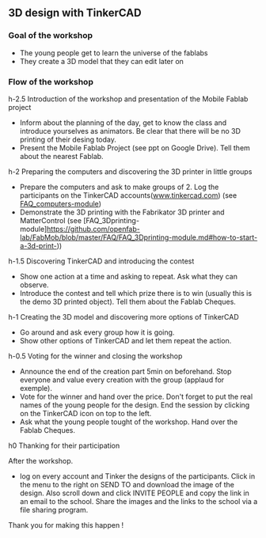 ## 3D design with TinkerCAD

### Goal of the workshop
- The young people get to learn the universe of the fablabs
- They create a 3D model that they can edit later on

### Flow of the workshop
h-2.5 Introduction of the workshop and presentation of the Mobile Fablab project
- Inform about the planning of the day, get to know the class and introduce yourselves as animators. Be clear that there will be no 3D printing of their desing today.
- Present the Mobile Fablab Project (see ppt on Google Drive). Tell them about the nearest Fablab.

h-2 Preparing the computers and discovering the 3D printer in little groups 
- Prepare the computers and ask to make groups of 2. Log the participants on the TinkerCAD accounts(www.tinkercad.com) (see [FAQ_computers-module](https://github.com/openfab-lab/FabMob/blob/master/FAQ/FAQ_computers-module.md#tinkercad-login))
- Demonstrate the 3D printing with the Fabrikator 3D printer and MatterControl (see [FAQ_3Dprinting-module]https://github.com/openfab-lab/FabMob/blob/master/FAQ/FAQ_3Dprinting-module.md#how-to-start-a-3d-print-))

h-1.5 Discovering TinkerCAD and introducing the contest
- Show one action at a time and asking to repeat. Ask what they can observe.
- Introduce the contest and tell which prize there is to win (usually this is the demo 3D printed object). Tell them about the Fablab Cheques.

h-1 Creating the 3D model and discovering more options of TinkerCAD
- Go around and ask every group how it is going. 
- Show other options of TinkerCAD and let them repeat the action.

h-0.5 Voting for the winner and closing the workshop
- Announce the end of the creation part 5min on beforehand. Stop everyone and value every creation with the group (applaud for exemple).
- Vote for the winner and hand over the price. Don't forget to put the real names of the young people for the design. End the session by clicking on the TinkerCAD icon on top to the left.
- Ask what the young people tought of the workshop. Hand over the Fablab Cheques.

h0 Thanking for their participation

After the workshop.
- log on every account and Tinker the designs of the participants. Click in the menu to the right on SEND TO and download the image of the design. Also scroll down and click INVITE PEOPLE and copy the link in an email to the school. Share the images and the links to the school via a file sharing program.

Thank you for making this happen !
